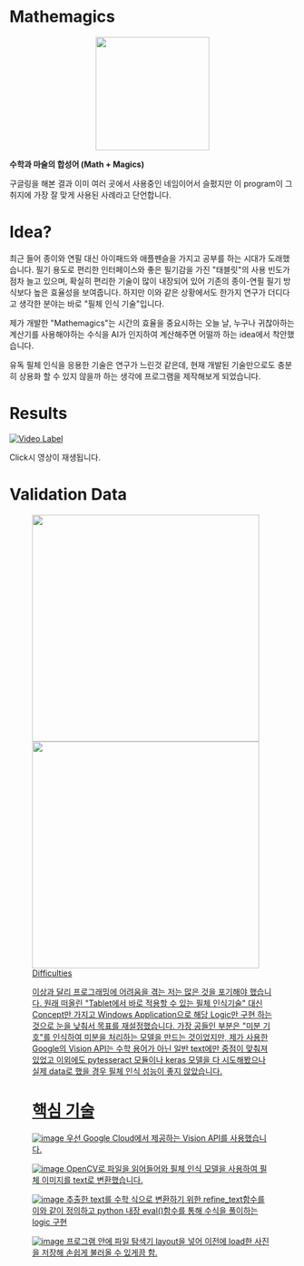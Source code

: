 # Mathemagics

<p align="center">
  <img src="https://github.com/Jung-H-C/Mathemagics/assets/101037538/b9fc0156-1d7b-4609-b321-3d4b591b81ed.png" width="200" height="200"/>
  <br>
</p>

**수학과 마술의 합성어 (Math + Magics)**<br>

구글링을 해본 결과 이미 여러 곳에서 사용중인 네임이어서 슬펐지만 이 program이 그 취지에 가장 잘 맞게 사용된 사례라고 단언합니다.

# Idea?

최근 들어 종이와 연필 대신 아이패드와 애플펜슬을 가지고 공부를 하는 시대가 도래했습니다.
필기 용도로 편리한 인터페이스와 좋은 필기감을 가진 "태블릿"의 사용 빈도가 점차 늘고 있으며, 확실히 편리한 기술이 많이 내장되어 있어 기존의 종이-연필 필기 방식보다 높은 효율성을 보여줍니다.
하지만 이와 같은 상황에서도 한가지 연구가 더디다고 생각한 분야는 바로 "필체 인식 기술"입니다.

제가 개발한 "Mathemagics"는 시간의 효율을 중요시하는 오늘 날, 누구나 귀찮아하는 계산기를 사용해야하는 수식을 AI가 인지하여 계산해주면 어떨까 하는 idea에서 착안했습니다.

유독 필체 인식을 응용한 기술은 연구가 느린것 같은데, 현재 개발된 기술만으로도 충분히 상용화 할 수 있지 않을까 하는 생각에 프로그램을 제작해보게 되었습니다.

# Results
[![Video Label](https://github.com/Jung-H-C/Mathemagics/assets/101037538/228c4cb4-6639-494f-a70c-cbec3e0c5101)](https://www.youtube.com/watch?v=yZZM25ATnuE)

Click시 영상이 재생됩니다.

# Validation Data

<figure class="half">
  <a href="link"><img src="https://github.com/Jung-H-C/Mathemagics/assets/101037538/f4e30346-b1d6-4c41-b4b9-a1b301bc6dc2.png" width="400" height="400></a>
  <a href="link"><img src="https://github.com/Jung-H-C/Mathemagics/assets/101037538/bacf7ae1-a882-4055-af02-061f30b16d85.png" width="400" height="400></a>
  <figcaption>실제 시연영상에 사용한 데이터</figcaption>
</figure>
                   
                   
# Difficulties
이상과 달리 프로그래밍에 어려움을 겪는 저는 많은 것을 포기해야 했습니다.
원래 떠올린 "Tablet에서 바로 적용할 수 있는 필체 인식기술" 대신 Concept만 가지고 Windows Application으로 해당 Logic만 구현 하는 것으로 눈을 낮춰서 목표를 재설정했습니다.
가장 공들인 부분은 "미분 기호"를 인식하여 미분을 처리하는 모델을 만드는 것이었지만,
제가 사용한 Google의 Vision API는 수학 용어가 아닌 일반 text에만 중점이 맞춰져 있었고
이외에도 pytesseract 모듈이나 keras 모델을 다 시도해봤으나 실제 data로 했을 경우 필체 인식 성능이 좋지 않았습니다.

# 핵심 기술

![image](https://github.com/Jung-H-C/Mathemagics/assets/101037538/bcfe8037-a441-4cb0-afc3-802e684a9456)
우선 Google Cloud에서 제공하는 Vision API를 사용했습니다.

![image](https://github.com/Jung-H-C/Mathemagics/assets/101037538/6f917655-f635-4c38-a828-cb8ccd1826a3)
OpenCV로 파일을 읽어들어와 필체 인식 모델을 사용하여 필체 이미지를 text로 변환했습니다.

![image](https://github.com/Jung-H-C/Mathemagics/assets/101037538/9befe3c0-bd7b-4b84-a436-51a65f729252)
추출한 text를 수학 식으로 변환하기 위한 refine_text함수를 이와 같이 정의하고 python 내장 eval()함수를 통해 수식을 풀이하는 logic 구현

![image](https://github.com/Jung-H-C/Mathemagics/assets/101037538/88729ea2-bbf9-4b2b-a305-db347f029af7)
프로그램 안에 파일 탐색기 layout을 넣어 이전에 load한 사진을 저장해 손쉽게 불러올 수 있게끔 함.
